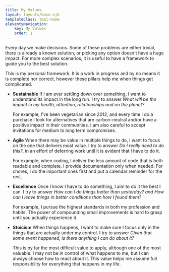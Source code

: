 ```yaml
---
title: My Values
layout: layouts/base.njk
templateClass: tmpl-home
eleventyNavigation:
    key: My Values
    order: 1
---
```

Every day we make decisions. Some of these problems are either trivial, there is already a known solution, or picking any option doesn't have a huge impact. For more complex scenarios, it is useful to have a framework to guide you to the best solution.

This is my personal framework. It is a work in progress and by no means it is complete nor correct, however these pillars help me when things get complicated.

- **Sustainable**
    If I am ever settling down over something, I want to understand its impact in the long run. I try to answer _What will be the impact in my health, attention, relationships and on the planet?_

    For example, I've been vegetarian since 2012, and every time I do a purchase I look for alternatives that are carbon-neutral and/or have a positive impact in their communities. I am also careful to accept invitations for medium to long term compromises.

- **Agile**
    When there may be value in multiple things to do, I want to focus on the one that delivers most value. I try to answer _Do I really need to do this?_, in an effort of deferring work until it is evident that I have to do it.

    For example, when coding, I deliver the less amount of code that is both readable and complete. I provide documentation only when needed. For chores, I do the important ones first and put a calendar reminder for the rest.

- **Excellence**
    Once I know I have to do something, I aim to do it the best I can. I try to answer _How can I do things better than yesterday? and How can I leave things in better conditions than how I found them?_

    For example, I pursue the highest standards in both my profession and habits. The power of compounding small improvements is hard to grasp until you actually experience it.

- **Stoicism**
    When things happens, I want to make sure I focus only in the things that are actually under my control. I try to answer _Given that some event happened, is there anything I can do about it?_
    
    This is by far the most difficult value to apply, although one of the most valuable. I may not be in control of what happens to me, but I can always choose how to react about it. This value helps me assume full responsibility for everything that happens in my life.
